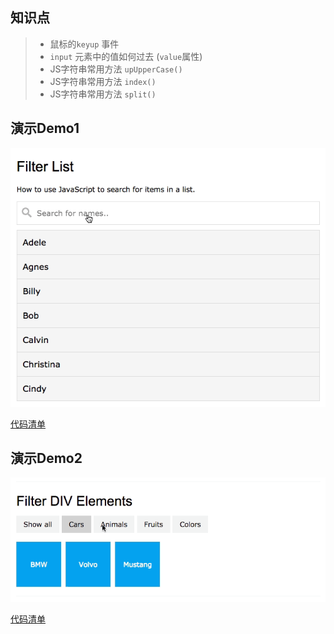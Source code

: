 ## 知识点

> * 鼠标的`keyup` 事件
> * `input` 元素中的值如何过去 (`value`属性)
> * JS字符串常用方法 `upUpperCase()`
> * JS字符串常用方法 `index()`
> * JS字符串常用方法 `split()`




## 演示Demo1
![](../images/filter_list.gif)

[代码清单](../HowTo/Filter_List/)



## 演示Demo2
![](../images/filter_element.gif)

[代码清单](../HowTo/Filter_Element)
